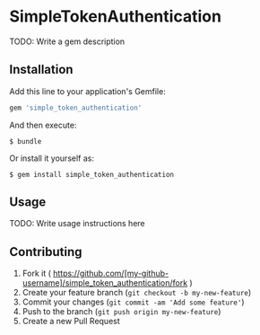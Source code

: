 # SimpleTokenAuthentication

TODO: Write a gem description

## Installation

Add this line to your application's Gemfile:

```ruby
gem 'simple_token_authentication'
```

And then execute:

    $ bundle

Or install it yourself as:

    $ gem install simple_token_authentication

## Usage

TODO: Write usage instructions here

## Contributing

1. Fork it ( https://github.com/[my-github-username]/simple_token_authentication/fork )
2. Create your feature branch (`git checkout -b my-new-feature`)
3. Commit your changes (`git commit -am 'Add some feature'`)
4. Push to the branch (`git push origin my-new-feature`)
5. Create a new Pull Request
